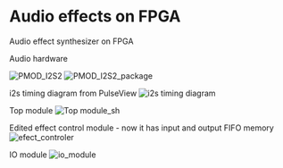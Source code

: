 # Audio effects on FPGA

Audio effect synthesizer on FPGA

Audio hardware

![PMOD_I2S2](https://euborw.bl.files.1drv.com/y4mwscr7u3Q0WJKuOjfrLSFswmMhJFcQz_qvUDQmWPsWANUPPx3s-RrdHahplWN4MPxWtFJAZCzZokzS9oG3hJRHTa8-hztUF-5ix6DoEZ3FbW79HuWuWykaC6-vPQCz_jN-qtZzENmEM_CL7x6Fu-V3fVBwSbUUZ1B4FpyTJbHc2y09jmmIoznP9JKdHkloQC22fRvzkGEwn-uEL7m5GIYtg/pmod_i2s2.jpg) ![PMOD_I2S2_package](https://jhuenw.bl.files.1drv.com/y4mh-JRwzfInJGsB7npvB02QFP4E8O0fYseJrh7mCKZPhDtrRKAkyIU4vrSgIPZ57SPrRugP-CoS5pu-_W9fq1E2gV9SOYeyPc2In_a5uqQzCtwXbUYRvOQnHEt-zomphOLXn2Uw7RpaKbKLNvgQfF-pJNqbiX5LAaW5zODYNF66IESQ3uHqDSOCEtjt620oITZFzO71EyDkpSPB3bvZ61J6Q/pmod_i2s2_package.png)

i2s timing diagram from PulseView
![i2s timing diagram](https://jxuqnw.ch.files.1drv.com/y4m-dZeGZ7098LnxNfhcXYLc_boX5bUNKolrZoOikvJ15bhmx83OEfjXsL0DOx4bJQwo9Nj8JhPdbH3-p2_NsPtkQLQMjqqvHQD1aoTLU4iCGlzmuDkeRaJ4hOWEjlSxfPTpLuJmFxd3Co8m7PUNAHw-lSomMgNqrO4Sw_8E4K-vfiS2ijUOfIdlW4VUDLv0Dku1zcMel3jQGcMSIH0GiQyRA/i2s-loopback.png?psid=1)

Top module
![Top module_sh](https://sqtelw.bl.files.1drv.com/y4m3crragNjKRiiBnam_JQ72R1capMF7J4KFYmU9IC8ejan87w2KHOPl_SzV9Hyi6joKVl75qHteBc-DM81evlTdlBqJ8cgvCm6ISM2YxCEOrbJ7jEZR11jLt_6sS8Alucgz6lbZa-jescBHfFhU9g2CnuQqXTLzn9F3EoO2W4vQHQX8-6efsKfu73ZbmjWOWr9vgFpp42JJJO0DL6gPKsWxA/top-audio-effects.png?)

Edited effect control module - now it has input and output FIFO memory
![efect_controler](https://pgow6w.ch.files.1drv.com/y4mif2QPivMnj_nQp95Yc-kInSbnaIxWAzMxGYeZyCNiJOPYdVBMWxzusnKvldGU-YYT-GSQ8sBSAg-Wo8VFqW6cQ61Kx5COHV7Yq5e86DLo7dnwmncAHgkoYNpX2_ciRAsf4Npob9v_H6Bs3KGwJCqXzSSWf3XSEvavt-iGzYch1ImTnXIpnAbRLFpQxczbDbw2NgiaEf2yZNJYD7PjvHBBg/efect_controler.png?)

IO module
![io_module](https://b6w9pw.ch.files.1drv.com/y4mgPXnMZOMUJWVUBhbHNP217wE84t29_bt9uDZ7lbozZTPFiq3Ncan_uSvk7YjRzmkIPma5t_dcwxAvLgd8ZV5n1GBIzJ5cCEiS1gCR0y7y4x5brYBBRXjJh5VXI0ITpQRCvlggTSzNZE4b7Ux8hvzoxa586RGty8d-a1eblClQE3GD4QAiPMV0CrT-ROt7axdN_ArKMn0HKHCYomtW3Gu4A/io_module.png?)
